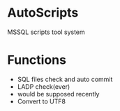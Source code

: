 # AutoScripts
MSSQL scripts tool system

# Functions
 - SQL files check and auto commit
 - LADP check(ever)
  - would be supposed recently
 - Convert to UTF8

